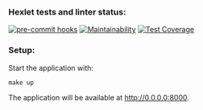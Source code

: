 ### Hexlet tests and linter status:

[![pre-commit hooks](https://github.com/AlexMomot-717/python-project-83/actions/workflows/pre-commit.yml/badge.svg)](https://github.com/AlexMomot-717/python-project-83/actions)
[![Maintainability](https://api.codeclimate.com/v1/badges/7ad5b8e6d1a22a4fdf34/maintainability)](https://codeclimate.com/github/AlexMomot-717/python-project-83/maintainability)
[![Test Coverage](https://api.codeclimate.com/v1/badges/7ad5b8e6d1a22a4fdf34/test_coverage)](https://codeclimate.com/github/AlexMomot-717/python-project-83/test_coverage)

### Setup:

Start the application with:

```
make up
```

The application will be available at http://0.0.0.0:8000.
